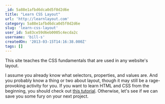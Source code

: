 ```yaml
---
_id: 5a88e1afbd6dca0d5f0d2d6e
title: "Learn CSS Layout"
url: 'http://learnlayout.com'
category: 5a88e1afbd6dca0d5f0d2d6e
slug: 'learn-css-layout'
user_id: 5a83ce59d6eb0005c4ecda2c
username: 'bill-s'
createdOn: '2013-03-15T14:16:38.000Z'
tags: []
---
```


This site teaches the CSS fundamentals that are used in any website's layout.

I assume you already know what selectors, properties, and values are. And you probably know a thing or two about layout, though it may still be a rage-provoking activity for you. If you want to learn HTML and CSS from the beginning, you should check out <a href="http://learn.shayhowe.com/html-css/">this tutorial</a>. Otherwise, let's see if we can save you some fury on your next project.
